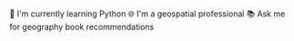 🌱 I'm currently learning Python
🌐 I'm a geospatial professional
📚 Ask me for geography book recommendations

